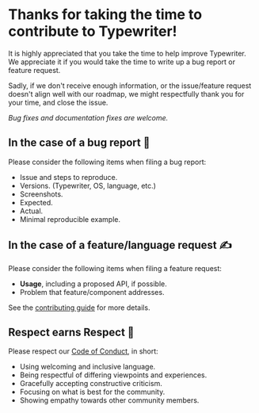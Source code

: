 # Thanks for taking the time to contribute to Typewriter!

It is highly appreciated that you take the time to help improve Typewriter.
We appreciate it if you would take the time to write up a bug report or feature request.

Sadly, if we don't receive enough information, or the issue/feature request doesn't
align well with our roadmap, we might respectfully thank you for your time, and close the issue.

_Bug fixes and documentation fixes are welcome._

## In the case of a bug report 🐞

Please consider the following items when filing a bug report:

* Issue and steps to reproduce.
* Versions. (Typewriter, OS, language, etc.)
* Screenshots.
* Expected.
* Actual.
* Minimal reproducible example.

## In the case of a feature/language request ✍️

Please consider the following items when filing a feature request:

* **Usage**, including a proposed API, if possible.
* Problem that feature/component addresses.

See the [contributing guide](CONTRIBUTING.md) for more details.

## Respect earns Respect 👏

Please respect our [Code of Conduct](CODE_OF_CONDUCT.md), in short:

* Using welcoming and inclusive language.
* Being respectful of differing viewpoints and experiences.
* Gracefully accepting constructive criticism.
* Focusing on what is best for the community.
* Showing empathy towards other community members.
